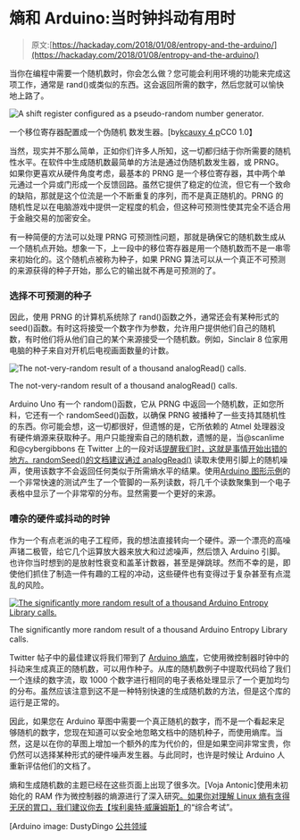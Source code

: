 # 熵和 Arduino:当时钟抖动有用时

> 原文:[https://hackaday.com/2018/01/08/entropy-and-the-arduino/](https://hackaday.com/2018/01/08/entropy-and-the-arduino/)

当你在编程中需要一个随机数时，你会怎么做？您可能会利用环境的功能来完成这项工作，通常是 rand()或类似的东西。这会返回所需的数字，然后您就可以愉快地上路了。

![A shift register configured as a pseudo-random number generator.](../Images/f59ad94d681bff922b0d5811d4ce729c.png)

一个移位寄存器配置成一个伪随机
数发生器。[by[kcauxy 4 p](https://commons.wikimedia.org/wiki/File:LFSR-F16.svg)CC0 1.0】

当然，现实并不那么简单，正如你们许多人所知，这一切都归结于你所需要的随机性水平。在软件中生成随机数最简单的方法是通过伪随机数发生器，或 PRNG。如果你更喜欢从硬件角度考虑，最基本的 PRNG 是一个移位寄存器，其中两个单元通过一个异或门形成一个反馈回路。虽然它提供了稳定的位流，但它有一个致命的缺陷，那就是这个位流是一个不断重复的序列，而不是真正随机的。PRNG 的随机性足以在电脑游戏中提供一定程度的机会，但这种可预测性使其完全不适合用于金融交易的加密安全。

有一种简便的方法可以处理 PRNG 可预测性问题，那就是确保它的随机数生成从一个随机点开始。想象一下，上一段中的移位寄存器是用一个随机数而不是一串零来初始化的。这个随机点被称为种子，如果 PRNG 算法可以从一个真正不可预测的来源获得的种子开始，那么它的输出就不再是可预测的了。

### 选择不可预测的种子

因此，使用 PRNG 的计算机系统除了 rand()函数之外，通常还会有某种形式的 seed()函数。有时这将接受一个数字作为参数，允许用户提供他们自己的随机数，有时他们将从他们自己的某个来源接受一个随机数。例如，Sinclair 8 位家用电脑的种子来自对开机后电视画面数量的计数。

![The not-very-random result of a thousand analogRead() calls.](../Images/2db3452f0a9986df659cfca6746dc337.png)

The not-very-random result of a thousand analogRead() calls.

Arduino Uno 有一个 random()函数，它从 PRNG 中返回一个随机数，正如您所料，它还有一个 randomSeed()函数，以确保 PRNG 被播种了一些支持其随机性的东西。你可能会想，这一切都很好，但遗憾的是，它所依赖的 Atmel 处理器没有硬件熵源来获取种子。用户只能搜索自己的随机数，遗憾的是，当@scanlime 和@cybergibbons 在 Twitter 上的一段对话[提醒我们时，这就是事情开始出错的地方。randomSeed()的文档建议](https://twitter.com/cybergibbons/status/937069707173253120)[通过 analogRead()](https://www.arduino.cc/reference/en/language/functions/random-numbers/randomseed/) 读取未使用引脚上的随机噪声，使用该数字不会返回任何类似于所需熵水平的结果。使用[Arduino 图形示例](https://www.arduino.cc/en/Tutorial/Graph)的一个非常快速的测试产生了一个管脚的一系列读数，将几千个读数聚集到一个电子表格中显示了一个非常窄的分布。显然需要一个更好的来源。

### 嘈杂的硬件或抖动的时钟

作为一个有点老派的电子工程师，我的想法直接转向一个硬件。源一个漂亮的高噪声锗二极管，给它几个运算放大器来放大和过滤噪声，然后馈入 Arduino 引脚。也许你当时想到的是放射性衰变和盖革计数器，甚至是弹跳球。然而不幸的是，即使他们抓住了制造一件有趣的工程的冲动，这些硬件也有变得过于复杂甚至有点混乱的风险。

[![The significantly more random result of a thousand Arduino Entropy Library calls.](../Images/bc790e412cbd78e1244491ce8e8ad056.png)](https://hackaday.com/wp-content/uploads/2017/12/library-entropy.jpg)

The significantly more random result of a thousand Arduino Entropy Library calls.

Twitter 帖子中的最佳建议将我们带到了 [Arduino 熵库](https://github.com/pmjdebruijn/Arduino-Entropy-Library)，它使用微控制器时钟中的抖动来生成真正的随机数，可以用作种子。从库的随机数例子中提取代码给了我们一个连续的数字流，取 1000 个数字进行相同的电子表格处理显示了一个更加均匀的分布。虽然应该注意到这不是一种特别快速的生成随机数的方法，但是这个库的运行是正常的。

因此，如果您在 Arduino 草图中需要一个真正随机的数字，而不是一个看起来足够随机的数字，您现在知道可以安全地忽略文档中的随机种子，而使用熵库。当然，这是以在你的草图上增加一个额外的库为代价的，但是如果空间非常宝贵，你仍然可以选择某种形式的硬件噪声发生器。与此同时，也许是时候让 Arduino 人重新评估他们的文档了。

熵和生成随机数的主题已经在这些页面上出现了很多次。[Voja Antonic]使用未初始化的 RAM 作为微控制器的熵源进行了深入研究[。如果你对理解 Linux 熵有贪得无厌的胃口，我们建议你去](https://hackaday.com/2015/06/29/true-random-number-generator-for-a-true-hacker/)[【埃利奥特·威廉姆斯】](https://hackaday.com/2017/11/02/what-is-entropy-and-how-do-i-get-more-of-it/)的“综合考试”。

[Arduino image: DustyDingo [公共领域](https://commons.wikimedia.org/wiki/File:Arduino_crystal-1.jpg)